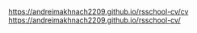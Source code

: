 https://andreimakhnach2209.github.io/rsschool-cv/cv
https://andreimakhnach2209.github.io/rsschool-cv/
